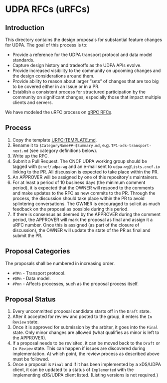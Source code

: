 # UDPA RFCs (uRFCs)

## Introduction

This directory contains the design proposals for substantial feature changes for
UDPA. The goal of this process is to:
- Provide a reference for the UDPA transport protocol and data model standards.
- Capture design history and tradeoffs as the UDPA APIs evolve.
- Provide increased visibility to the community on upcoming changes and the
  design considerations around them.
- Provide ability to reason about larger “sets” of changes that are too big to
  be covered either in an Issue or in a PR.
- Establish a consistent process for structured participation by the community
  on significant changes, especially those that impact multiple clients and servers.

We have modeled the uRFC process on [gRPC
RFCs](https://github.com/grpc/proposal).

## Process

1. Copy the template [URFC-TEMPLATE.md](URFC-TEMPLATE.md).
1. Rename it to `$CategoryName##-$Summary.md`, e.g. `TP1-xds-transport-next.md`
   (see category definitions below).
1. Write up the RFC.
1. Submit a Pull Request. The CNCF UDPA working group should be tagged with
   `@cncf/udpa-wg` and an e-mail sent to `udpa-wg@lists.cncf.io` linking to the
   PR. All discussion is expected to take place within the PR.
1. An APPROVER will be assigned by one of this repository's maintainers.
1. For at least a period of 10 business days (the minimum comment period),
it is expected that the OWNER will respond to the comments and make updates
to the RFC as new commits to the PR. Through the process, the discussion
should take place within the PR to avoid splintering conversations. The OWNER is
encouraged to solicit as much feedback on the proposal as possible during this
period.
1. If there is consensus as deemed by the APPROVER during the comment period,
the APPROVER will mark the proposal as final and assign it a uRFC number.
Once this is assigned (as part of the closure of discussion), the OWNER will
update the state of the PR as final and submit the PR.

## Proposal Categories

The proposals shall be numbered in increasing order.

- ``#TPn`` - Transport protocol.
- ``#DMn`` - Data model.
- ``#Pnn`` - Affects processes, such as the proposal process itself.

## Proposal Status
1. Every uncommitted proposal candidate starts off in the ``Draft`` state.
1. After it accepted for review and posted to the group, it enters the
``In Review`` state.
1. Once it is approved for submission by the arbiter, it goes into the
``Final`` state. Only minor changes are allowed (what qualifies as minor is
left to the APPROVER).
1. If a proposal needs to be revisited, it can be moved back to the ``Draft``
or ``In Review`` state. This can happen if issues are discovered during
implementation. At which point, the review process as described above must be
followed.
1. Once a proposal is ``Final`` and if it has been implemented by a xDS/UDPA client,
it can be updated to a status of ``Implemented`` with the implementing
xDS/UDPA client listed. (Listing versions is not required.)
